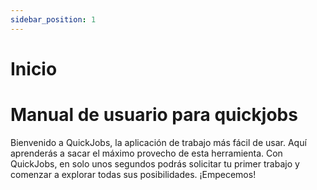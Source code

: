 ```yaml
---
sidebar_position: 1
---
```


# Inicio

# Manual de usuario para quickjobs

Bienvenido a QuickJobs, la aplicación de trabajo más fácil de usar. Aquí aprenderás a sacar el máximo provecho de esta herramienta. Con QuickJobs, en solo unos segundos podrás solicitar tu primer trabajo y comenzar a explorar todas sus posibilidades. ¡Empecemos!
